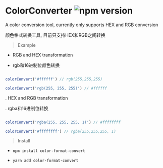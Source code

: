 # ColorConverter ![npm version](https://badge.fury.io/js/color-format-convert.svg)
A color conversion tool, currently only supports HEX and RGB conversion

颜色格式转换工具, 目前只支持HEX和RGB之间转换

  > Example

  - RGB and HEX transformation
 
  - rgb和16进制位颜色转换
  ```javascript

  colorConvert('#ffffff') // rgb(255,255,255)

  colorConvert('rgb(255, 255, 255)') // #ffffff

  ```

  . HEX and RGB transformation
 
  . rgba和16进制位转换

  ```javascript

  colorConvert('rgba(255, 255, 255, 1)') // #ffffffff

  colorConvert('#ffffffff') // rgba(255,255,255, 1)

  ```
  > Install

  - `npm install color-format-convert`
  
  - `yarn add color-format-convert`
